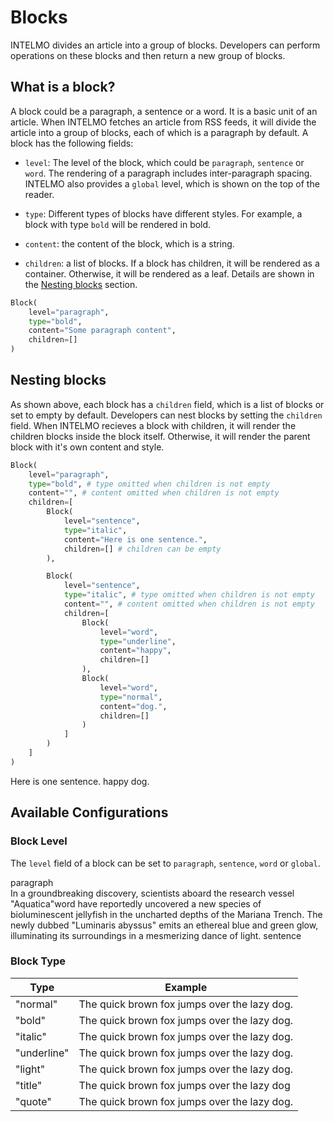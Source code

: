 # Blocks

INTELMO divides an article into a group of blocks. Developers can perform operations on these blocks and then return a new group of blocks.

## What is a block?

A block could be a paragraph, a sentence or a word. It is a basic unit of an article. When INTELMO fetches an article from RSS feeds, it will divide the article into a group of blocks, each of which is a paragraph by default. A block has the following fields:

- `level`: The level of the block, which could be `paragraph`, `sentence` or `word`. The rendering of a paragraph includes inter-paragraph spacing. INTELMO also provides a `global` level, which is shown on the top of the reader.

- `type`: Different types of blocks have different styles. For example, a block with type `bold` will be rendered in bold.

- `content`: the content of the block, which is a string.

- `children`: a list of blocks. If a block has children, it will be rendered as a container. Otherwise, it will be rendered as a leaf. Details are shown in the [Nesting blocks](#nesting-blocks) section.

```python
Block(
    level="paragraph",
    type="bold",
    content="Some paragraph content",
    children=[]
)
```

## Nesting blocks

As shown above, each block has a `children` field, which is a list of blocks or set to empty by default. Developers can nest blocks by setting the `children` field. When INTELMO recieves a block with children, it will render the children blocks inside the block itself. Otherwise, it will render the parent block with it's own content and style.

```python
Block(
    level="paragraph",
    type="bold", # type omitted when children is not empty
    content="", # content omitted when children is not empty
    children=[
        Block(
            level="sentence",
            type="italic",
            content="Here is one sentence.",
            children=[] # children can be empty
        ),

        Block(
            level="sentence",
            type="italic", # type omitted when children is not empty
            content="", # content omitted when children is not empty
            children=[
                Block(
                    level="word",
                    type="underline",
                    content="happy",
                    children=[]
                ),
                Block(
                    level="word",
                    type="normal",
                    content="dog.",
                    children=[]
                )
            ]
        )
    ]
)
```

<div class="w-full px-9 py-6 border rounded">
<span class="font-italic">Here is one sentence.</span> <span class="underline">happy</span> <span class="">dog.</span>
</div>

## Available Configurations

### Block Level

The `level` field of a block can be set to `paragraph`, `sentence`, `word` or `global`.

<div class="w-full py-9 px-6 border relative rounded">
  
  <div class="w-full p-1 border border-blue-500 relative">
    <div class="absolute top-0 -mt-6 -ml-1 rounded-t bg-blue-500 px-1">
      <label class="text-white text-xs">paragraph</label>
    </div>
    In a groundbreaking discovery, scientists aboard the research vessel <span class="border-purple-500 border rounded">"Aquatica"</span><span class="text-white text-xs bg-purple-500 px-1 rounded-r">word</span> have reportedly uncovered a new species of bioluminescent jellyfish in the uncharted depths of the Mariana Trench. <span class="underline decoration-sky-500">The newly dubbed "Luminaris abyssus" emits an ethereal blue and green glow, illuminating its surroundings in a mesmerizing dance of light.
    <span class="text-white text-xs bg-sky-500 px-1 rounded">sentence</span>
    </span>
  </div>
</div>

### Block Type

<!-- class BlockTypeEnum(Enum):
    """Enum for type of block"""
    Normal = "normal"
    Bold = "bold"
    Italic = "italic"
    Underline = "underline"
    Light = "light"
    Title = "title"
    Custom = "custom"
    Quote = "quote" -->

<!-- a table of two columns, left column is type, right column is a div -->

| Type        | Example                                                                                                                                |
| ----------- | -------------------------------------------------------------------------------------------------------------------------------------- |
| "normal"    | <div class="p-1 bg-white text-black border rounded">The quick brown fox jumps over the lazy dog.</div>                                 |
| "bold"      | <div class="font-bold p-1 bg-white text-black border rounded">The quick brown fox jumps over the lazy dog.</div>                       |
| "italic"    | <div class="italic p-1 bg-white text-black border rounded">The quick brown fox jumps over the lazy dog.</div>                          |
| "underline" | <div class="underline p-1 bg-white text-black border rounded">The quick brown fox jumps over the lazy dog.</div>                       |
| "light"     | <div class="text-gray-400 p-1 bg-white border rounded">The quick brown fox jumps over the lazy dog.</div>                              |
| "title"     | <div class="text-xl p-1 bg-white text-black border rounded font-semibold capitalize">The quick brown fox jumps over the lazy dog</div> |
| "quote"     | <div class="border-blue-500 border bg-blue-200 text-blue-800 underline p-1 rounded">The quick brown fox jumps over the lazy dog.</div> |
